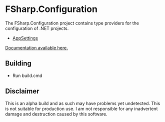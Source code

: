 FSharp.Configuration
===========================

The FSharp.Configuration project contains type providers for the configuration of .NET projects.

* [AppSettings](http://fsprojects.github.io/FSharp.Configuration/AppSettingsProvider.html)

<a href="http://fsprojects.github.io/FSharp.Configuration" target="_blank">Documentation available here.</a>

## Building

* Run build.cmd

## Disclaimer

This is an alpha build and as such may have problems yet undetected. This is not suitable for production use.  I am not responsible for any inadvertent damage and destruction caused by this software. 
